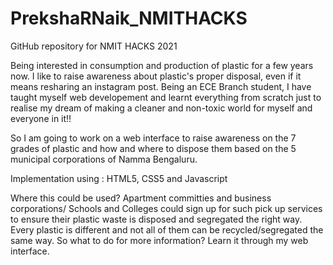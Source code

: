 # PrekshaRNaik_NMITHACKS
GitHub repository for NMIT HACKS 2021

Being interested in consumption and production of plastic for a few years now. I like to raise awareness about plastic's proper disposal, even if it means resharing an instagram post.  Being an ECE Branch student, I have taught myself web developement and learnt everything from scratch just to realise my dream of making a cleaner and non-toxic world for myself and everyone in it!!

So I am going to work on a web interface to raise awareness on the 7 grades of plastic and how and where to dispose them based on the 5 municipal corporations of Namma Bengaluru.

Implementation using : HTML5, CSS5 and Javascript

Where this could be used? 
Apartment committies and business corporations/ Schools and Colleges could sign up for such pick up services to ensure their plastic waste is disposed and segregated the right way. Every plastic is different and not all of them can be recycled/segregated the same way. So what to do for more information? Learn it through my web interface.
